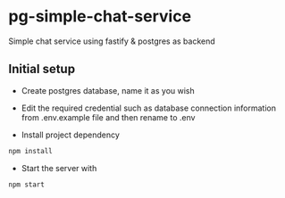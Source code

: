 # pg-simple-chat-service
Simple chat service using fastify &amp; postgres as backend


## Initial setup

- Create postgres database, name it as you wish

- Edit the required credential such as database connection information from .env.example file and then rename to .env

- Install project dependency
```bash
npm install
```

- Start the server with
```bash
npm start
```
